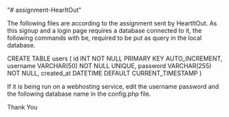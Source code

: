 "# assignment-HearItOut" 

The following files are according to the assignment sent by HeartItOut.
As this signup and a login page requires a database connected to it, the following commands with be,
required to be put as query in the local database.



CREATE TABLE users (
    id INT NOT NULL PRIMARY KEY AUTO_INCREMENT,
    username VARCHAR(50) NOT NULL UNIQUE,
    password VARCHAR(255) NOT NULL,
    created_at DATETIME DEFAULT CURRENT_TIMESTAMP
)

If it is being run on a webhosting service, edit the username password and the following database name in the config.php file.


Thank You
